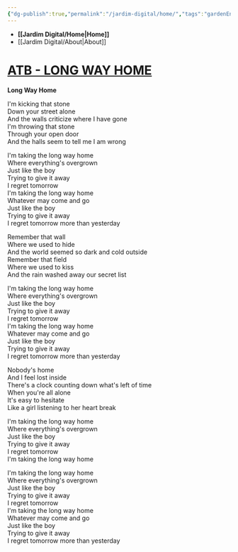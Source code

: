 ```yaml
---
{"dg-publish":true,"permalink":"/jardim-digital/home/","tags":"gardenEntry","dgHomeLink":false,"dgPassFrontmatter":false}
---
```



- **[[Jardim Digital/Home|Home]]**
- [[Jardim Digital/About|About]]

# [ATB - LONG WAY HOME](https://www.letras.mus.br/atb/81060/traducao.html)
**Long Way Home**

I'm kicking that stone  
Down your street alone  
And the walls criticize where I have gone  
I'm throwing that stone  
Through your open door  
And the halls seem to tell me I am wrong  

I'm taking the long way home  
Where everything's overgrown  
Just like the boy  
Trying to give it away  
I regret tomorrow  
I'm taking the long way home  
Whatever may come and go  
Just like the boy  
Trying to give it away  
I regret tomorrow more than yesterday  

Remember that wall  
Where we used to hide  
And the world seemed so dark and cold outside  
Remember that field  
Where we used to kiss  
And the rain washed away our secret list  

I'm taking the long way home  
Where everything's overgrown  
Just like the boy  
Trying to give it away  
I regret tomorrow  
I'm taking the long way home  
Whatever may come and go  
Just like the boy  
Trying to give it away  
I regret tomorrow more than yesterday  

Nobody's home  
And I feel lost inside  
There's a clock counting down what's left of time  
When you're all alone  
It's easy to hesitate  
Like a girl listening to her heart break  

I'm taking the long way home  
Where everything's overgrown  
Just like the boy  
Trying to give it away  
I regret tomorrow  
I'm taking the long way home  

I'm taking the long way home  
Where everything's overgrown  
Just like the boy  
Trying to give it away  
I regret tomorrow  
I'm taking the long way home  
Whatever may come and go  
Just like the boy  
Trying to give it away  
I regret tomorrow more than yesterday  